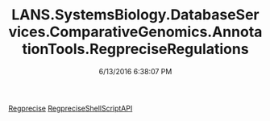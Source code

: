 ﻿---
title: LANS.SystemsBiology.DatabaseServices.ComparativeGenomics.AnnotationTools.RegpreciseRegulations
date: 6/13/2016 6:38:07 PM
---

[Regprecise](T-LANS.SystemsBiology.DatabaseServices.ComparativeGenomics.AnnotationTools.RegpreciseRegulations.Regprecise.html)
[RegpreciseShellScriptAPI](T-LANS.SystemsBiology.DatabaseServices.ComparativeGenomics.AnnotationTools.RegpreciseRegulations.RegpreciseShellScriptAPI.html)
